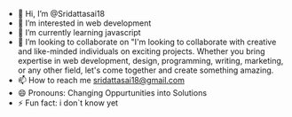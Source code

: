 - 👋 Hi, I’m @Sridattasai18
- 👀 I’m interested in web development
- 🌱 I’m currently learning javascript
- 💞️ I’m looking to collaborate on "I'm looking to collaborate with creative and like-minded individuals on exciting projects. Whether you bring expertise in web development, design, programming, writing, marketing, or any other field, let's come together and create something amazing.
- 📫 How to reach me sridattasai18@gmail.com
- 😄 Pronouns: Changing Oppurtunities into Solutions
- ⚡ Fun fact: i don`t know yet

<!---
Sridattasai18/Sridattasai18 is a ✨ special ✨ repository because its `README.md` (this file) appears on your GitHub profile.
You can click the Preview link to take a look at your changes.
--->
